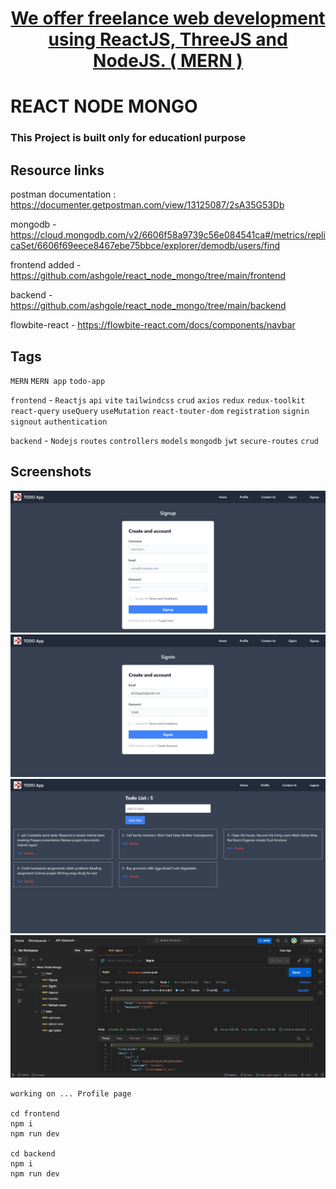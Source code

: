 <h1 align='center'>
<a href="https://ashabb.netlify.app/">  We offer freelance web development using ReactJS, ThreeJS and NodeJS. ( MERN )</a>
</h1>

# REACT NODE MONGO

### This Project is built only for educationl purpose

## Resource links

postman documentation : https://documenter.getpostman.com/view/13125087/2sA35G53Db

mongodb - https://cloud.mongodb.com/v2/6606f58a9739c56e084541ca#/metrics/replicaSet/6606f69eece8467ebe75bbce/explorer/demodb/users/find


frontend added - https://github.com/ashgole/react_node_mongo/tree/main/frontend

backend - https://github.com/ashgole/react_node_mongo/tree/main/backend

flowbite-react - https://flowbite-react.com/docs/components/navbar


## Tags

`MERN` `MERN app` `todo-app`

`frontend` - `Reactjs` `api` `vite` `tailwindcss` `crud` `axios` `redux` `redux-toolkit` `react-query` `useQuery` `useMutation` `react-touter-dom` `registration` `signin` `signout`
`authentication`

`backend` - `Nodejs` `routes` `controllers` `models` `mongodb` `jwt` `secure-routes` `crud`

## Screenshots

![Signup 1](https://github.com/ashgole/react_node_mongo/blob/main/public/screenshots/1.png)
![Signin 2](https://github.com/ashgole/react_node_mongo/blob/main/public/screenshots/2.png)
![Homepage 3](https://github.com/ashgole/react_node_mongo/blob/main/public/screenshots/3.png)
![Postman 3](https://github.com/ashgole/react_node_mongo/blob/main/public/screenshots/4.png)

```
working on ... Profile page

cd frontend
npm i
npm run dev

cd backend
npm i
npm run dev
```